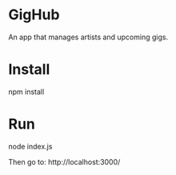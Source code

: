 # GigHub
An app that manages artists and upcoming gigs.

# Install
npm install

# Run
node index.js

Then go to: 
http://localhost:3000/
